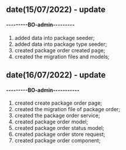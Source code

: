 ## date(15/07/2022) - update

#### ---------BO-admin---------

1. added data into package seeder;
2. added data into package type seeder;
3. created package order created page;
4. created the migration files and models;


## date(16/07/2022) - update

#### ---------BO-admin-----------

1. created create package order page;
2. created the migration file of package order;
3. created the package order service;
4. created package order model;
5. created package order status model;
6. created package order store request;
7. created package order component;



   